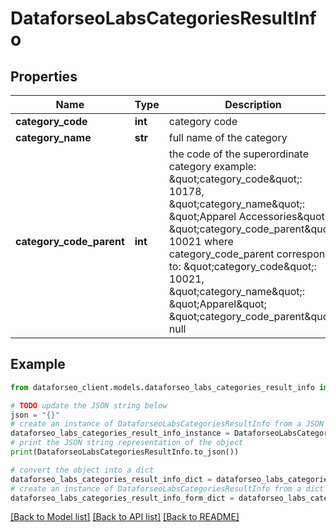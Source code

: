 # DataforseoLabsCategoriesResultInfo


## Properties

Name | Type | Description | Notes
------------ | ------------- | ------------- | -------------
**category_code** | **int** | category code | [optional] 
**category_name** | **str** | full name of the category | [optional] 
**category_code_parent** | **int** | the code of the superordinate category example: \&quot;category_code\&quot;: 10178, \&quot;category_name\&quot;: \&quot;Apparel Accessories\&quot;, \&quot;category_code_parent\&quot;: 10021 where category_code_parent corresponds to: \&quot;category_code\&quot;: 10021, \&quot;category_name\&quot;: \&quot;Apparel\&quot; \&quot;category_code_parent\&quot;: null | [optional] 

## Example

```python
from dataforseo_client.models.dataforseo_labs_categories_result_info import DataforseoLabsCategoriesResultInfo

# TODO update the JSON string below
json = "{}"
# create an instance of DataforseoLabsCategoriesResultInfo from a JSON string
dataforseo_labs_categories_result_info_instance = DataforseoLabsCategoriesResultInfo.from_json(json)
# print the JSON string representation of the object
print(DataforseoLabsCategoriesResultInfo.to_json())

# convert the object into a dict
dataforseo_labs_categories_result_info_dict = dataforseo_labs_categories_result_info_instance.to_dict()
# create an instance of DataforseoLabsCategoriesResultInfo from a dict
dataforseo_labs_categories_result_info_form_dict = dataforseo_labs_categories_result_info.from_dict(dataforseo_labs_categories_result_info_dict)
```
[[Back to Model list]](../README.md#documentation-for-models) [[Back to API list]](../README.md#documentation-for-api-endpoints) [[Back to README]](../README.md)


